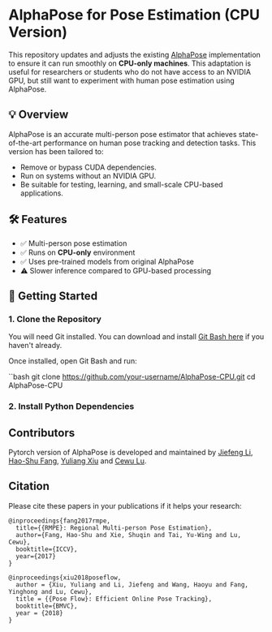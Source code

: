 # AlphaPose for Pose Estimation (CPU Version)

This repository updates and adjusts the existing [AlphaPose](https://github.com/MVIG-SJTU/AlphaPose) implementation to ensure it can run smoothly on **CPU-only machines**. This adaptation is useful for researchers or students who do not have access to an NVIDIA GPU, but still want to experiment with human pose estimation using AlphaPose.

## 💡 Overview

AlphaPose is an accurate multi-person pose estimator that achieves state-of-the-art performance on human pose tracking and detection tasks. This version has been tailored to:
- Remove or bypass CUDA dependencies.
- Run on systems without an NVIDIA GPU.
- Be suitable for testing, learning, and small-scale CPU-based applications.

## 🛠️ Features

- ✅ Multi-person pose estimation
- ✅ Runs on **CPU-only** environment
- ✅ Uses pre-trained models from original AlphaPose
- ⚠️ Slower inference compared to GPU-based processing

## 🚀 Getting Started

### 1. Clone the Repository

You will need Git installed. You can download and install [Git Bash here](https://git-scm.com/downloads) if you haven't already.

Once installed, open Git Bash and run:

``bash
git clone https://github.com/your-username/AlphaPose-CPU.git
cd AlphaPose-CPU

### 2. Install Python Dependencies

## Contributors
Pytorch version of AlphaPose is developed and maintained by [Jiefeng Li](http://jeff-leaf.site/), [Hao-Shu Fang](https://fang-haoshu.github.io/), [Yuliang Xiu](http://xiuyuliang.cn) and [Cewu Lu](http://www.mvig.org/). 

## Citation
Please cite these papers in your publications if it helps your research:

    @inproceedings{fang2017rmpe,
      title={{RMPE}: Regional Multi-person Pose Estimation},
      author={Fang, Hao-Shu and Xie, Shuqin and Tai, Yu-Wing and Lu, Cewu},
      booktitle={ICCV},
      year={2017}
    }

    @inproceedings{xiu2018poseflow,
      author = {Xiu, Yuliang and Li, Jiefeng and Wang, Haoyu and Fang, Yinghong and Lu, Cewu},
      title = {{Pose Flow}: Efficient Online Pose Tracking},
      booktitle={BMVC},
      year = {2018}
    }
